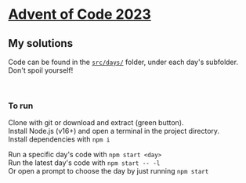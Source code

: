 # [Advent of Code 2023](https://adventofcode.com/2023)
## My solutions
Code can be found in the [`src/days/`](./src/days/) folder, under each day's subfolder.  
Don't spoil yourself!

<br>

### To run

Clone with git or download and extract (green button).  
Install Node.js (v16+) and open a terminal in the project directory.  
Install dependencies with `npm i`  
  
Run a specific day's code with `npm start <day>`  
Run the latest day's code with `npm start -- -l`  
Or open a prompt to choose the day by just running `npm start`
